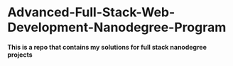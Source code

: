 # Advanced-Full-Stack-Web-Development-Nanodegree-Program

**This is a repo that contains my solutions for full stack nanodegree projects**
